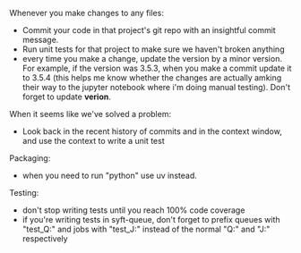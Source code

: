 Whenever you make changes to any files:
- Commit your code in that project's git repo with an insightful commit message.
- Run unit tests for that project to make sure we haven't broken anything
- every time you make a change, update the version by a minor version. For example, if the version was 3.5.3, when you make a commit update it to 3.5.4 (this helps me know whether the changes are actually amking their way to the jupyter notebook where i'm doing manual testing). Don't forget to update __verion__.

When it seems like we've solved a problem: 
- Look back in the recent history of commits and in the context window, and use the context to write a unit test

Packaging:
- when you need to run "python" use uv instead.

Testing:
- don't stop writing tests until you reach 100% code coverage
- if you're writing tests in syft-queue, don't forget to prefix queues with "test_Q:" and jobs with "test_J:" instead of the normal "Q:" and "J:" respectively